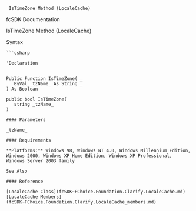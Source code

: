 ﻿     IsTimeZone Method (LocaleCache)                                                   

fcSDK Documentation

IsTimeZone Method (LocaleCache)

Syntax

```vbnet
```csharp

'Declaration
 

Public Function IsTimeZone( _
   ByVal _tzName_ As String _
) As Boolean

public bool IsTimeZone( 
   string _tzName_
)

#### Parameters

_tzName_

#### Requirements

**Platforms:** Windows 98, Windows NT 4.0, Windows Millennium Edition, Windows 2000, Windows XP Home Edition, Windows XP Professional, Windows Server 2003 family

See Also

#### Reference

[LocaleCache Class](fcSDK~FChoice.Foundation.Clarify.LocaleCache.md)  
[LocaleCache Members](fcSDK~FChoice.Foundation.Clarify.LocaleCache_members.md)